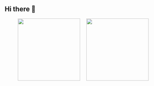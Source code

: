 ## Hi there 👋

<p align="center">
  <img height="200" src="https://github-readme-stats.vercel.app/api/top-langs/?username=yahyaahmedkhan&hide=jupyter%20notebook&theme=radical" />
  &nbsp;&nbsp;&nbsp;
  <img height="200" src="https://github-readme-stats.vercel.app/api?username=yahyaahmedkhan&show_icons=true&theme=radical" />
</p>

<!--
**YahyaAhmedKhan/YahyaAhmedKhan** is a ✨ _special_ ✨ repository because its `README.md` (this file) appears on your GitHub profile.

Here are some ideas to get you started:

- 🔭 I’m currently working on ...
- 🌱 I’m currently learning ...
- 👯 I’m looking to collaborate on ...
- 🤔 I’m looking for help with ...
- 💬 Ask me about ...
- 📫 How to reach me: ...
- 😄 Pronouns: ...
- ⚡ Fun fact: ...
-->
